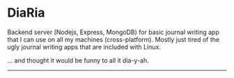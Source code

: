 # DiaRia

Backend server (Nodejs, Express, MongoDB) for basic journal writing app that I can use on all my machines (cross-platform).
Mostly just tired of the ugly journal writing apps that are included with Linux.

... and thought it would be funny to all it dia-y-ah.

----

